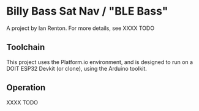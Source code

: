 # Billy Bass Sat Nav / "BLE Bass"

A project by Ian Renton. For more details, see XXXX TODO

## Toolchain

This project uses the Platform.io environment, and is designed to run on a DOIT ESP32 Devkit (or clone), using the Arduino toolkit.

## Operation

XXXX TODO
